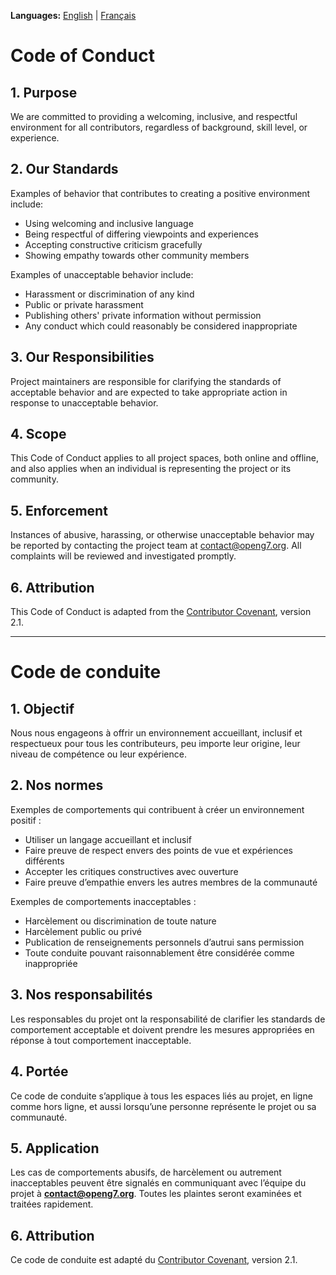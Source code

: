 **Languages:** [English](#english) | [Français](#francais)

<a id="english"></a>
# Code of Conduct

## 1. Purpose
We are committed to providing a welcoming, inclusive, and respectful environment for all contributors, regardless of background, skill level, or experience.

## 2. Our Standards
Examples of behavior that contributes to creating a positive environment include:
- Using welcoming and inclusive language
- Being respectful of differing viewpoints and experiences
- Accepting constructive criticism gracefully
- Showing empathy towards other community members

Examples of unacceptable behavior include:
- Harassment or discrimination of any kind
- Public or private harassment
- Publishing others' private information without permission
- Any conduct which could reasonably be considered inappropriate

## 3. Our Responsibilities
Project maintainers are responsible for clarifying the standards of acceptable behavior and are expected to take appropriate action in response to unacceptable behavior.

## 4. Scope
This Code of Conduct applies to all project spaces, both online and offline, and also applies when an individual is representing the project or its community.

## 5. Enforcement
Instances of abusive, harassing, or otherwise unacceptable behavior may be reported by contacting the project team at contact@openg7.org. All complaints will be reviewed and investigated promptly.

## 6. Attribution
This Code of Conduct is adapted from the [Contributor Covenant](https://www.contributor-covenant.org), version 2.1.

---
<a id="francais"></a>
# Code de conduite

## 1. Objectif
Nous nous engageons à offrir un environnement accueillant, inclusif et respectueux pour tous les contributeurs, peu importe leur origine, leur niveau de compétence ou leur expérience.

## 2. Nos normes
Exemples de comportements qui contribuent à créer un environnement positif :
- Utiliser un langage accueillant et inclusif
- Faire preuve de respect envers des points de vue et expériences différents
- Accepter les critiques constructives avec ouverture
- Faire preuve d’empathie envers les autres membres de la communauté

Exemples de comportements inacceptables :
- Harcèlement ou discrimination de toute nature
- Harcèlement public ou privé
- Publication de renseignements personnels d’autrui sans permission
- Toute conduite pouvant raisonnablement être considérée comme inappropriée

## 3. Nos responsabilités
Les responsables du projet ont la responsabilité de clarifier les standards de comportement acceptable et doivent prendre les mesures appropriées en réponse à tout comportement inacceptable.

## 4. Portée
Ce code de conduite s’applique à tous les espaces liés au projet, en ligne comme hors ligne, et aussi lorsqu’une personne représente le projet ou sa communauté.

## 5. Application
Les cas de comportements abusifs, de harcèlement ou autrement inacceptables peuvent être signalés en communiquant avec l’équipe du projet à **contact@openg7.org**. Toutes les plaintes seront examinées et traitées rapidement.

## 6. Attribution
Ce code de conduite est adapté du [Contributor Covenant](https://www.contributor-covenant.org), version 2.1.
